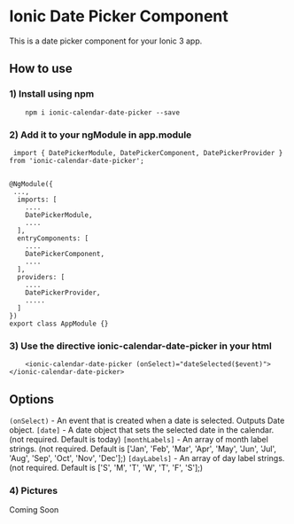 # Ionic Date Picker Component

This is a date picker component for your Ionic 3 app.


## How to use ###

### 1) Install using npm ###

```
    npm i ionic-calendar-date-picker --save
```

### 2) Add it to your ngModule in app.module ###

```
 import { DatePickerModule, DatePickerComponent, DatePickerProvider } from 'ionic-calendar-date-picker';
```
```
   
@NgModule({
 ...,
  imports: [
    ....
    DatePickerModule,
    ....
  ],
  entryComponents: [
    ....  
    DatePickerComponent,
    ....
  ],
  providers: [
    ....
    DatePickerProvider,
    .....
  ]
})
export class AppModule {}
```
### 3) Use the directive ionic-calendar-date-picker in your html  ###
```
    <ionic-calendar-date-picker (onSelect)="dateSelected($event)"></ionic-calendar-date-picker>	
```


## Options ###

 `(onSelect)` - An event that is created when a date is selected. Outputs Date object.
 `[date]` - A date object that sets the selected date in the calendar. (not required. Default is today)
 `[monthLabels]` - An array of month label strings. (not required. Default is ['Jan', 'Feb', 'Mar', 'Apr', 'May', 'Jun', 'Jul', 'Aug', 'Sep', 'Oct', 'Nov', 'Dec'];)
 `[dayLabels]` - An array of day label strings. (not required. Default is ['S', 'M', 'T', 'W', 'T', 'F', 'S'];)

### 4) Pictures ###

Coming Soon
